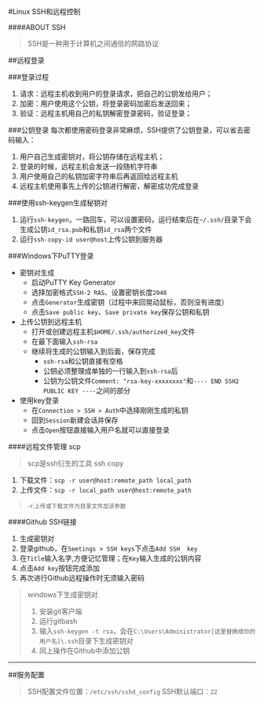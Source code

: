 #Linux SSH和远程控制

####ABOUT SSH
> SSH是一种用于计算机之间通信的网路协议

##远程登录

###登录过程
1. 请求：远程主机收到用户的登录请求，把自己的公钥发给用户；
2. 加密：用户使用这个公钥，将登录密码加密后发送回来；
3. 验证：远程主机用自己的私钥解密登录密码，验证登录；

###公钥登录
每次都使用密码登录非常麻烦，SSH提供了公钥登录，可以省去密码输入：
1. 用户自己生成密钥对，将公钥存储在远程主机；
2. 登录的时候，远程主机会发送一段随机字符串
3. 用户使用自己的私钥加密字符串后再返回给远程主机
4. 远程主机使用事先上传的公钥进行解密，解密成功完成登录

###使用ssh-keygen生成秘钥对
1. 运行`ssh-keygen`，一路回车，可以设置密码，运行结束后在`~/.ssh/`目录下会生成公钥`id_rsa.pub`和私钥`id_rsa`两个文件
2. 运行`ssh-copy-id user@host`上传公钥到服务器

###Windows下PuTTY登录
+ 密钥对生成
	- 启动PuTTY Key Generator
	- 选择加密格式`SSH-2 RAS`、设置密钥长度`2048`
	- 点击`Generator`生成密钥（过程中来回晃动鼠标，否则没有进度）
	- 点击`Save public key`、`Save private key`保存公钥和私钥
+ 上传公钥到远程主机
	- 打开或创建远程主机`$HOME/.ssh/authorized_key`文件
	- 在最下面输入`ssh-rsa `
	- 继续将生成的公钥输入到后面，保存完成
		+ `ssh-rsa`和公钥直接有空格
		+ 公钥必须整理成单独的一行输入到`ssh-rsa`后
		+ 公钥为公钥文件`Comment: "rsa-key-xxxxxxxx"`和`---- END SSH2 PUBLIC KEY ----`之间的部分
+ 使用key登录
	- 在`Connection > SSH > Auth`中选择刚刚生成的私钥
	- 回到`Session`新建会话并保存
	- 点击`Open`按钮直接输入用户名就可以直接登录



####远程文件管理 scp
> scp是ssh衍生的工具 ssh copy

1. 下载文件：`scp -r user@host:remote_path local_path`
2. 上传文件：`scp -r local_path user@host:remote_path`
> <small>-r:上传或下载文件为目录文件加该参数</small>


####Github SSH链接

1. 生成密钥对
2. 登录github，在`Seetings > SSH keys`下点击`Add SSH  key`
3. 在`Title`输入名字,方便记忆管理；在`Key`输入生成的公钥内容
4. 点击`Add key`按钮完成添加
5. 再次进行Github远程操作时无须输入密码

> windows下生成密钥对
> 1. 安装git客户端
> 2. 运行gitbash
> 3. 输入`ssh-keygen -t rsa`，会在`C:\Users\Administrator[这里替换成你的用户名]\.ssh`目录下生成密钥对
> 4. 同上操作在Github中添加公钥
---

##服务配置

> SSH配置文件位置：`/etc/ssh/sshd_config`
> SSH默认端口：`22`